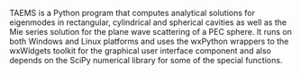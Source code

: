 TAEMS is a Python program that computes analytical solutions for eigenmodes in rectangular, cylindrical and spherical cavities as well as the Mie series solution for the plane wave scattering of a PEC sphere. It runs on both Windows and Linux platforms and uses the wxPython wrappers to the wxWidgets toolkit for the graphical user interface component and also depends on the SciPy numerical library for some of the special functions.